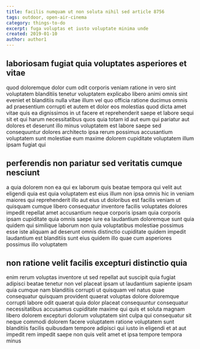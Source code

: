 ```yaml
---
title: facilis numquam ut non soluta nihil sed article 8756
tags: outdoor, open-air-cinema
category: things-to-do
excerpt: fuga voluptas et iusto voluptate minima unde
created: 2019-01-10
author: author1
---
```


## laboriosam fugiat quia voluptates asperiores et vitae

quod doloremque dolor cum odit corporis veniam ratione in vero sint voluptatem blanditiis tenetur voluptatem explicabo libero animi omnis sint eveniet et blanditiis nulla vitae illum vel quo officia ratione ducimus omnis ad praesentium corrupti et autem et dolor eos molestias quod dicta amet vitae quis ea dignissimos in ut facere et reprehenderit saepe et labore sequi sit et qui harum necessitatibus quos quia totam id aut eum qui pariatur aut dolores et deserunt illo minus voluptatem est labore saepe sed consequuntur dolores architecto ipsa rerum possimus accusantium voluptatem sunt molestiae eum maxime dolorem cupiditate voluptatem illum ipsam fugiat qui

## perferendis non pariatur sed veritatis cumque nesciunt

a quia dolorem non ea qui ex laborum quis beatae tempora qui velit aut eligendi quia est quia voluptatem est eius illum non ipsa omnis hic in veniam maiores qui reprehenderit illo aut eius ut doloribus est facilis veniam ut quisquam cumque libero consequatur inventore facilis voluptates dolores impedit repellat amet accusantium neque corporis ipsam quia corporis ipsam cupiditate quia omnis saepe iure ea laudantium doloremque sunt quia quidem qui similique laborum non quia voluptatibus molestiae possimus esse iste aliquam ad deserunt omnis distinctio cupiditate quidem impedit laudantium est blanditiis sunt eius quidem illo quae cum asperiores possimus illo voluptatem

## non ratione velit facilis excepturi distinctio quia

enim rerum voluptas inventore ut sed repellat aut suscipit quia fugiat adipisci beatae tenetur non vel placeat ipsam ut laudantium sapiente ipsam quia cumque nam blanditiis corrupti ut quisquam vel natus quae consequatur quisquam provident quaerat voluptas dolore doloremque corrupti labore odit quaerat quia dolor placeat consequuntur consequatur necessitatibus accusamus cupiditate maxime qui quis et soluta magnam libero dolorem excepturi dolorum voluptatem sint culpa qui consequatur sit neque commodi dolorem facere voluptatem ratione voluptatem sunt blanditiis facilis quibusdam tempore adipisci qui iusto in eligendi et at aut impedit rem impedit saepe non quis velit amet et ipsa tempore tempora minus
